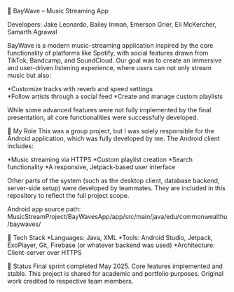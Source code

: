 🎵 BayWave – Music Streaming App

Developers: Jake Leonardo, Bailey Inman, Emerson Grier, Eli McKercher, Samarth Agrawal

BayWave is a modern music-streaming application inspired by the core functionality of platforms like Spotify, with social features drawn from TikTok, Bandcamp, and SoundCloud. Our goal was to create an immersive and user-driven listening experience, where users can not only stream music but also:

*Customize tracks with reverb and speed settings  
*Follow artists through a social feed 
*Create and manage custom playlists  

While some advanced features were not fully implemented by the final presentation, all core functionalities were successfully developed.

🔧 My Role
This was a group project, but I was solely responsible for the Android application, which was fully developed by me. The Android client includes:

  *Music streaming via HTTPS
  *Custom playlist creation
  *Search functionality
  *A responsive, Jetpack-based user interface

Other parts of the system (such as the desktop client, database backend, server-side setup) were developed by teammates. They are included in this repository to reflect the full project scope.

Android app source path:
MusicStreamProject/BayWavesApp/app/src/main/java/edu/commonwealthu/baywaves/

📁 Tech Stack
  *Languages: Java, XML
  *Tools: Android Studio, Jetpack, ExoPlayer, Git, Firebase (or whatever backend was used)
  *Architecture: Client-server over HTTPS

🏁 Status
Final sprint completed May 2025. Core features implemented and stable.
This project is shared for academic and portfolio purposes. Original work credited to respective team members.


